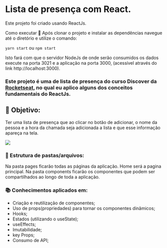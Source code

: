 # Lista de presença com React.

Este projeto foi criado usando ReactJs.

Como executar 🏃
Após clonar o projeto e instalar as dependências navegue até o diretório e utilize o comando:

`yarn start` ou `npm start`

Isto fará com que o servidor NodeJs de onde serão consumidos os dados execute na porta 3021 e a aplicação na porta 3000, (acessível através do link http://localhost:3000).

### Este projeto é uma de lista de presença do curso Discover da [Rocketseat](https://github.com/Rocketseat), no qual eu aplico alguns dos conceitos fundamentais do ReactJs.

## 🎯 Objetivo:

Ter uma lista de presença que ao clicar no botão de adicionar, o nome da pessoa e a hora da chamada seja adicionada a lista e que esse informação apareça na tela.

![](https://user-images.githubusercontent.com/100557462/200448104-e38580a3-adcf-4bf9-b7ca-2960358f01be.jpg)

### 📁 Estrutura de pastas/arquivos:

Na pasta pages ficarão todas as páginas da aplicação. Home será a pagina principal.
Na pasta components ficarão os componentes que podem ser compartilhados ao longo de toda a aplicação.

### 📚 Conhecimentos aplicados em:

- Criação e reutilização de componentes;
- Uso de props(propriedades) para tornar os componentes dinâmicos;
- Hooks;
- Estados (utilizando o useState);
- useEffects;
- Imutabilidade;
- key Props;
- Consumo de API;
